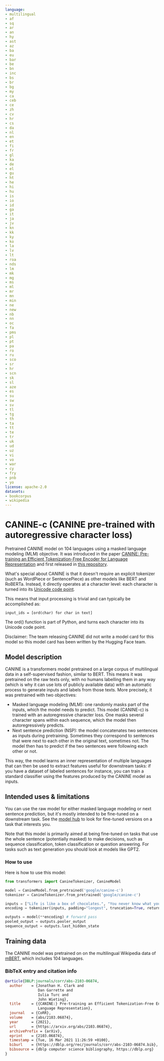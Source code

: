 ```yaml
---
language: 
- multilingual
- af
- sq
- ar
- an
- hy
- ast
- az
- ba
- eu
- bar
- be
- bn
- inc
- bs
- br
- bg
- my
- ca
- ceb
- ce
- zh
- cv
- hr
- cs
- da
- nl
- en
- et
- fi
- fr
- gl
- ka
- de
- el
- gu
- ht
- he
- hi
- hu
- is
- io
- id
- ga
- it
- ja
- jv
- kn
- kk
- ky
- ko
- la
- lv
- lt
- roa
- nds
- lm
- mk
- mg
- ms
- ml
- mr
- mn
- min
- ne
- new
- nb
- nn
- oc
- fa
- pms
- pl
- pt
- pa
- ro
- ru
- sco
- sr
- hr
- scn
- sk
- sl
- aze
- es
- su
- sw
- sv
- tl
- tg
- th
- ta
- tt
- te
- tr
- uk
- ud
- uz
- vi
- vo
- war
- cy
- fry
- pnb
- yo
license: apache-2.0
datasets:
- bookcorpus
- wikipedia
---
```


# CANINE-c (CANINE pre-trained with autoregressive character loss) 

Pretrained CANINE model on 104 languages using a masked language modeling (MLM) objective. It was introduced in the paper [CANINE: Pre-training an Efficient Tokenization-Free Encoder for Language Representation](https://arxiv.org/abs/2103.06874) and first released in [this repository](https://github.com/google-research/language/tree/master/language/canine). 

What's special about CANINE is that it doesn't require an explicit tokenizer (such as WordPiece or SentencePiece) as other models like BERT and RoBERTa. Instead, it directly operates at a character level: each character is turned into its [Unicode code point](https://en.wikipedia.org/wiki/Code_point#:~:text=For%20Unicode%2C%20the%20particular%20sequence,forming%20a%20self%2Dsynchronizing%20code.). 

This means that input processing is trivial and can typically be accomplished as: 

```
input_ids = [ord(char) for char in text]
```

The ord() function is part of Python, and turns each character into its Unicode code point.

Disclaimer: The team releasing CANINE did not write a model card for this model so this model card has been written by the Hugging Face team.

## Model description

CANINE is a transformers model pretrained on a large corpus of multilingual data in a self-supervised fashion, similar to BERT. This means it was pretrained on the raw texts only, with no humans labelling them in any way (which is why it can use lots of publicly available data) with an automatic process to generate inputs and labels from those texts. More precisely, it was pretrained with two objectives:

* Masked language modeling (MLM): one randomly masks part of the inputs, which the model needs to predict. This model (CANINE-c) is trained with an autoregressive character loss. One masks several character spans within each sequence, which the model then autoregressively predicts.
* Next sentence prediction (NSP): the model concatenates two sentences as inputs during pretraining. Sometimes they correspond to sentences that were next to each other in the original text, sometimes not. The model then has to predict if the two sentences were following each other or not.

This way, the model learns an inner representation of multiple languages that can then be used to extract features useful for downstream tasks: if you have a dataset of labeled sentences for instance, you can train a standard classifier using the features produced by the CANINE model as inputs.

## Intended uses & limitations

You can use the raw model for either masked language modeling or next sentence prediction, but it's mostly intended to be fine-tuned on a downstream task. See the [model hub](https://huggingface.co/models?filter=canine) to look for fine-tuned versions on a task that interests you.

Note that this model is primarily aimed at being fine-tuned on tasks that use the whole sentence (potentially masked) to make decisions, such as sequence classification, token classification or question answering. For tasks such as text generation you should look at models like GPT2.

### How to use

Here is how to use this model:

```python
from transformers import CanineTokenizer, CanineModel

model = CanineModel.from_pretrained('google/canine-c')
tokenizer = CanineTokenizer.from_pretrained('google/canine-c')

inputs = ["Life is like a box of chocolates.", "You never know what you gonna get."]
encoding = tokenizer(inputs, padding="longest", truncation=True, return_tensors="pt")

outputs = model(**encoding) # forward pass
pooled_output = outputs.pooler_output
sequence_output = outputs.last_hidden_state
```

## Training data

The CANINE model was pretrained on on the multilingual Wikipedia data of [mBERT](https://github.com/google-research/bert/blob/master/multilingual.md), which includes 104 languages.


### BibTeX entry and citation info

```bibtex
@article{DBLP:journals/corr/abs-2103-06874,
  author    = {Jonathan H. Clark and
               Dan Garrette and
               Iulia Turc and
               John Wieting},
  title     = {{CANINE:} Pre-training an Efficient Tokenization-Free Encoder for
               Language Representation},
  journal   = {CoRR},
  volume    = {abs/2103.06874},
  year      = {2021},
  url       = {https://arxiv.org/abs/2103.06874},
  archivePrefix = {arXiv},
  eprint    = {2103.06874},
  timestamp = {Tue, 16 Mar 2021 11:26:59 +0100},
  biburl    = {https://dblp.org/rec/journals/corr/abs-2103-06874.bib},
  bibsource = {dblp computer science bibliography, https://dblp.org}
}
```